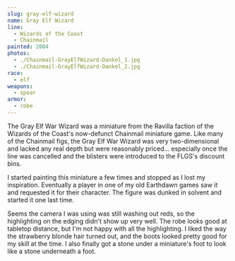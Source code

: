 ```yaml
---
slug: gray-elf-wizard
name: Gray Elf Wizard
line:
  - Wizards of the Coast
  - Chainmail
painted: 2004
photos:
  - ./Chainmail-GrayElfWizard-Dankel_1.jpg
  - ./Chainmail-GrayElfWizard-Dankel_2.jpg
race:
  - elf
weapons:
  - spear
armor:
  - robe
---
```


The Gray Elf War Wizard was a miniature from the Ravilla faction of the Wizards of the Coast's now-defunct Chainmail miniature game. Like many of the Chainmail figs, the Gray Elf War Wizard was very two-dimensional and lacked any real depth but were reasonably priced... especially once the line was cancelled and the blisters were introduced to the FLGS's discount bins.

I started painting this miniature a few times and stopped as I lost my inspiration. Eventually a player in one of my old Earthdawn games saw it and requested it for their character. The figure was dunked in solvent and started it one last time.

Seems the camera I was using was still washing out reds, so the highlighting on the edging didn't show up very well. The robe looks good at tabletop distance, but I'm not happy with all the highlighting. I liked the way the strawberry blonde hair turned out, and the boots looked pretty good for my skill at the time. I also finally got a stone under a miniature's foot to look like a stone underneath a foot.
